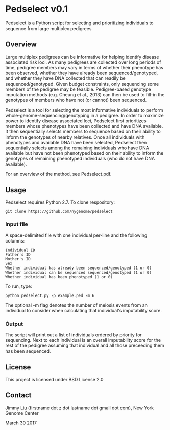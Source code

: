 # Pedselect v0.1
Pedselect is a Python script for selecting and prioritizing individuals to sequence from large multiplex pedigrees

## Overview
Large multiplex pedigrees can be informative for helping identify disease associated risk loci. As many pedigrees are collected over long periods of time, pedigree members may vary in terms of whether their phenotype has been observed, whether they have already been sequenced/genotyped, and whether they have DNA collected that can readily be sequenced/genotyped. Given budget constraints, only sequencing some members of the pedigree may be feasible. Pedigree-based genotype imputation methods (e.g. Cheung et al., 2013) can then be used to fill-in the genotypes of members who have not (or cannot) been sequenced.

Pedselect is a tool for selecting the most informative individuals to perform whole-genome-sequencing/genotyping in a pedigree. In order to maximize power to identify disease associated loci, Pedselect first prioritizes members whose phenotypes have been collected and have DNA available. It then sequentially selects members to sequence based on their ability to inform the genotypes of nearby relatives. Once all individuals with phenotypes and available DNA have been selected, Pedselect then sequentially selects among the remaining individuals who have DNA available but have not been phenotyped based on their ability to inform the genotypes of remaining phenotyped individuals (who do not have DNA available).

For an overview of the method, see Pedselect.pdf.

## Usage
Pedselect requires Python 2.7. To clone respository:
```
git clone https://github.com/nygenome/pedselect
```

### Input file
A space-delimited file with one individual per-line and the following columns:
```
Individual ID
Father's ID
Mother's ID
Sex
Whether individual has already been sequenced/genotyped (1 or 0)
Whether individual can be sequenced sequenced/genotyped (1 or 0)
Whether individual has been phenotyped (1 or 0)
```

To run, type:
```
python pedselect.py -p example.ped -m 6
```

The optional -m flag denotes the number of meiosis events from an individual to consider when calculating that individual's imputability score.

### Output
The script will print out a list of individuals ordered by priority for sequencing. Next to each individual is an overall imputability score for the rest of the pedigree assuming that individual and all those preceeding them has been sequenced.

## License
This project is licensed under BSD License 2.0

## Contact
Jimmy Liu (firstname dot z dot lastname dot gmail dot com), New York Genome Center

March 30 2017



